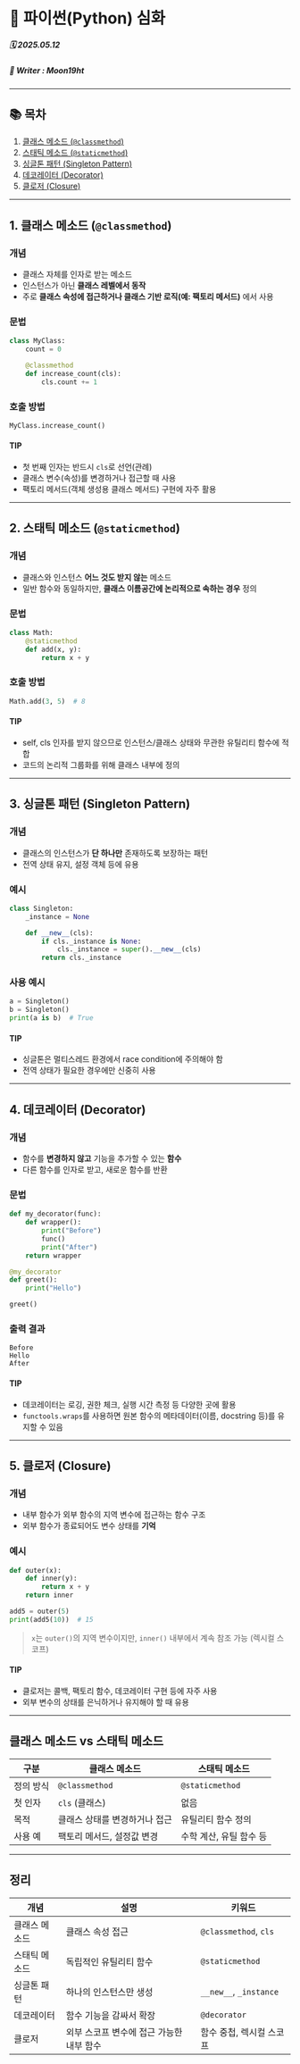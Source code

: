 # 🧩 파이썬(Python) 심화

##### 🗓️ 2025.05.12
##### 📝 Writer : Moon19ht

---

## 📚 목차

1. [클래스 메소드 (`@classmethod`)](#1-클래스-메소드-classmethod)
2. [스태틱 메소드 (`@staticmethod`)](#2-스태틱-메소드-staticmethod)
3. [싱글톤 패턴 (Singleton Pattern)](#3-싱글톤-패턴-singleton-pattern)
4. [데코레이터 (Decorator)](#4-데코레이터-decorator)
5. [클로저 (Closure)](#5-클로저-closure)

---

## 1. 클래스 메소드 (`@classmethod`)

### 개념
- 클래스 자체를 인자로 받는 메소드
- 인스턴스가 아닌 **클래스 레벨에서 동작**
- 주로 **클래스 속성에 접근하거나 클래스 기반 로직(예: 팩토리 메서드)** 에서 사용

### 문법
```python
class MyClass:
    count = 0

    @classmethod
    def increase_count(cls):
        cls.count += 1
```

### 호출 방법
```python
MyClass.increase_count()
```

#### TIP
- 첫 번째 인자는 반드시 `cls`로 선언(관례)
- 클래스 변수(속성)를 변경하거나 접근할 때 사용
- 팩토리 메서드(객체 생성용 클래스 메서드) 구현에 자주 활용

---

## 2. 스태틱 메소드 (`@staticmethod`)

### 개념
- 클래스와 인스턴스 **어느 것도 받지 않는** 메소드
- 일반 함수와 동일하지만, **클래스 이름공간에 논리적으로 속하는 경우** 정의

### 문법
```python
class Math:
    @staticmethod
    def add(x, y):
        return x + y
```

### 호출 방법
```python
Math.add(3, 5)  # 8
```

#### TIP
- self, cls 인자를 받지 않으므로 인스턴스/클래스 상태와 무관한 유틸리티 함수에 적합
- 코드의 논리적 그룹화를 위해 클래스 내부에 정의

---

## 3. 싱글톤 패턴 (Singleton Pattern)

### 개념
- 클래스의 인스턴스가 **단 하나만** 존재하도록 보장하는 패턴
- 전역 상태 유지, 설정 객체 등에 유용

### 예시
```python
class Singleton:
    _instance = None

    def __new__(cls):
        if cls._instance is None:
            cls._instance = super().__new__(cls)
        return cls._instance
```

### 사용 예시
```python
a = Singleton()
b = Singleton()
print(a is b)  # True
```

#### TIP
- 싱글톤은 멀티스레드 환경에서 race condition에 주의해야 함
- 전역 상태가 필요한 경우에만 신중히 사용

---

## 4. 데코레이터 (Decorator)

### 개념
- 함수를 **변경하지 않고** 기능을 추가할 수 있는 **함수**
- 다른 함수를 인자로 받고, 새로운 함수를 반환

### 문법
```python
def my_decorator(func):
    def wrapper():
        print("Before")
        func()
        print("After")
    return wrapper

@my_decorator
def greet():
    print("Hello")

greet()
```

### 출력 결과
```
Before
Hello
After
```

#### TIP
- 데코레이터는 로깅, 권한 체크, 실행 시간 측정 등 다양한 곳에 활용
- `functools.wraps`를 사용하면 원본 함수의 메타데이터(이름, docstring 등)를 유지할 수 있음

---

## 5. 클로저 (Closure)

### 개념
- 내부 함수가 외부 함수의 지역 변수에 접근하는 함수 구조
- 외부 함수가 종료되어도 변수 상태를 **기억**

### 예시
```python
def outer(x):
    def inner(y):
        return x + y
    return inner

add5 = outer(5)
print(add5(10))  # 15
```

> `x`는 `outer()`의 지역 변수이지만, `inner()` 내부에서 계속 참조 가능 (렉시컬 스코프)

#### TIP
- 클로저는 콜백, 팩토리 함수, 데코레이터 구현 등에 자주 사용
- 외부 변수의 상태를 은닉하거나 유지해야 할 때 유용

---

## 클래스 메소드 vs 스태틱 메소드

| 구분 | 클래스 메소드 | 스태틱 메소드 |
|------|----------------|----------------|
| 정의 방식 | `@classmethod` | `@staticmethod` |
| 첫 인자 | `cls` (클래스) | 없음 |
| 목적 | 클래스 상태를 변경하거나 접근 | 유틸리티 함수 정의 |
| 사용 예 | 팩토리 메서드, 설정값 변경 | 수학 계산, 유틸 함수 등 |

---

## 정리

| 개념 | 설명 | 키워드 |
|------|------|--------|
| 클래스 메소드 | 클래스 속성 접근 | `@classmethod`, `cls` |
| 스태틱 메소드 | 독립적인 유틸리티 함수 | `@staticmethod` |
| 싱글톤 패턴 | 하나의 인스턴스만 생성 | `__new__`, `_instance` |
| 데코레이터 | 함수 기능을 감싸서 확장 | `@decorator` |
| 클로저 | 외부 스코프 변수에 접근 가능한 내부 함수 | 함수 중첩, 렉시컬 스코프 |
